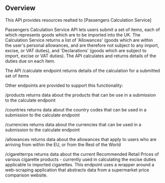 ## Overview


This API provides resources realted to [Passengers Calculation Service]

Passengers Calculation Service API lets users submit a set of items, each of which represents goods which are to be imported into the UK. The Calculation Service returns a list of 'Allowances' (goods which are within the user's personal allowances, and are therefore not subject to any import, excise, or VAT duties), and 'Declarations' (goods which are subject to import, excise or VAT duties). The API calculates and returns details of the duties due on each item.

The API /calculate endpoint returns details of the calculation for a submitted set of items

Other endpoints are provided to support this functionality:

/products returns data about the products that can be use in a submission to the calculate endpoint

/countries returns data about the country codes that can be used in a submission to the calculate endpoint

/currencies returns data about the currencies that can be used in a submission to the calculate endpoint

/allowances returns data about the allowances that apply to users who are arriving from within the EU, or from the Rest of the World

/cigaretterrps returns data about the current Recommended Retail Prices of various cigarette products - currently used in calculating the excise duties applicable to imported cigarettes. This endpoint  uses a wrapper around a web-scraping application that abstracts data from a supermarket price comparison website.